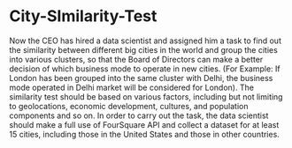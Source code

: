 # City-SImilarity-Test
Now the CEO has hired a data scientist and assigned him a task to find out the similarity between 
different big cities in the world and group the cities into various clusters, so that the Board of 
Directors can make a better decision of which business mode to operate in new cities. (For 
Example: If London has been grouped into the same cluster with Delhi, the business mode 
operated in Delhi market will be considered for London). The similarity test should be based on 
various factors, including but not limiting to geolocations, economic development, cultures, and 
population components and so on. In order to carry out the task, the data scientist should make a 
full use of FourSquare API and collect a dataset for at least 15 cities, including those in the United 
States and those in other countries.
